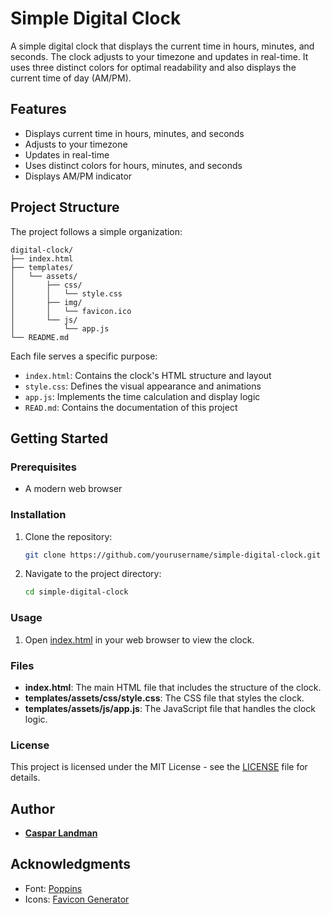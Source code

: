 # Simple Digital Clock

A simple digital clock that displays the current time in hours, minutes, and seconds. The clock adjusts to your timezone and updates in real-time. It uses three distinct colors for optimal readability and also displays the current time of day (AM/PM).

## Features

- Displays current time in hours, minutes, and seconds
- Adjusts to your timezone
- Updates in real-time
- Uses distinct colors for hours, minutes, and seconds
- Displays AM/PM indicator

## Project Structure

The project follows a simple organization:

```
digital-clock/
├── index.html
├── templates/
│   └── assets/
│       ├── css/
│       │   └── style.css
│       ├── img/
│       │   └── favicon.ico
│       └── js/
│           └── app.js
└── README.md
```

Each file serves a specific purpose:
- `index.html`: Contains the clock's HTML structure and layout
- `style.css`: Defines the visual appearance and animations
- `app.js`: Implements the time calculation and display logic
- `READ.md`: Contains the documentation of this project

## Getting Started

### Prerequisites

- A modern web browser

### Installation

1. Clone the repository:
    ```sh
    git clone https://github.com/yourusername/simple-digital-clock.git
    ```
2. Navigate to the project directory:
    ```sh
    cd simple-digital-clock
    ```

### Usage

1. Open [index.html](https://github.com/casparml/Digital-Clock/blob/main/index.html) in your web browser to view the clock.

### Files

- **index.html**: The main HTML file that includes the structure of the clock.
- **templates/assets/css/style.css**: The CSS file that styles the clock.
- **templates/assets/js/app.js**: The JavaScript file that handles the clock logic.

### License

This project is licensed under the MIT License - see the [LICENSE](https://github.com/casparml/Digital-Clock?tab=MIT-1-ov-file) file for details.

## Author

- **[Caspar Landman](https://casparlandman.com/)**

## Acknowledgments

- Font: [Poppins](https://fonts.google.com/specimen/Poppins)
- Icons: [Favicon Generator](https://realfavicongenerator.net/)